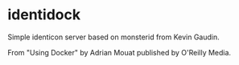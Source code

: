 # identidock

Simple identicon server based on monsterid from Kevin Gaudin.

From "Using Docker" by Adrian Mouat published by O'Reilly Media.

